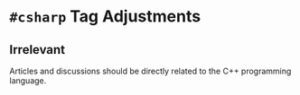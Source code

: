 # `#csharp` Tag Adjustments

## Irrelevant

Articles and discussions should be directly related to the C++ programming language.
